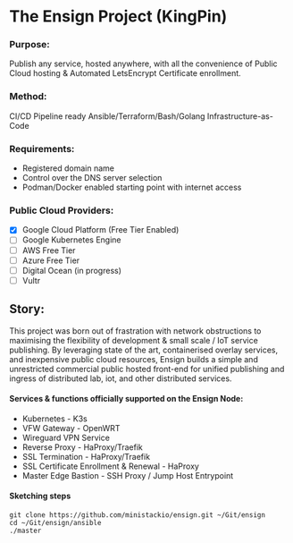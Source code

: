 # The Ensign Project (KingPin)
### Purpose: 
Publish any service, hosted anywhere, with all the convenience of Public Cloud hosting & Automated LetsEncrypt Certificate enrollment.    
    
### Method: 
CI/CD Pipeline ready Ansible/Terraform/Bash/Golang Infrastructure-as-Code    
    
### Requirements:
  - Registered domain name
  - Control over the DNS server selection
  - Podman/Docker enabled starting point with internet access

### Public Cloud Providers:
  - [x] Google Cloud Platform (Free Tier Enabled)
  - [ ] Google Kubernetes Engine
  - [ ] AWS Free Tier
  - [ ] Azure Free Tier
  - [ ] Digital Ocean (in progress)
  - [ ] Vultr

## Story: 
This project was born out of frastration with network obstructions to
maximising the flexibility of development & small scale / IoT service publishing.
By leveraging state of the art, containerised overlay services, and inexpensive 
public cloud resources, Ensign builds a simple and unrestricted commercial
public hosted front-end for unified publishing and ingress of distributed lab, 
iot, and other distributed services.

#### Services & functions officially supported on the Ensign Node:
  - Kubernetes - K3s 
  - VFW Gateway -  OpenWRT
  - Wireguard VPN Service
  - Reverse Proxy - HaProxy/Traefik 
  - SSL Termination - HaProxy/Traefik 
  - SSL Certificate Enrollment & Renewal - HaProxy
  - Master Edge Bastion - SSH Proxy / Jump Host Entrypoint

#### Sketching steps
```
git clone https://github.com/ministackio/ensign.git ~/Git/ensign
cd ~/Git/ensign/ansible
./master
```
